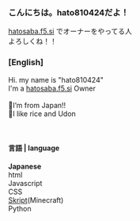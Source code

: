 ### **こんにちは。hato810424だよ！**<br>
[hatosaba.f5.si](wiki.hatosaba.f5.si) でオーナーをやってる人<br>
よろしくね！！

### **[English]**
Hi. my name is "hato810424"<br>
I'm a [hatosaba.f5.si](wiki.hatosaba.f5.si) Owner<br>
<br>
🗾I’m from Japan!!<br>
🍙I like rice and Udon<br>

<br>

#### **言語 | language**
**Japanese**<br>
html<br>
Javascript<br>
CSS<br>
[Skript](https://github.com/SkriptLang/Skript/releases)(Minecraft)<br>
Python<br>
